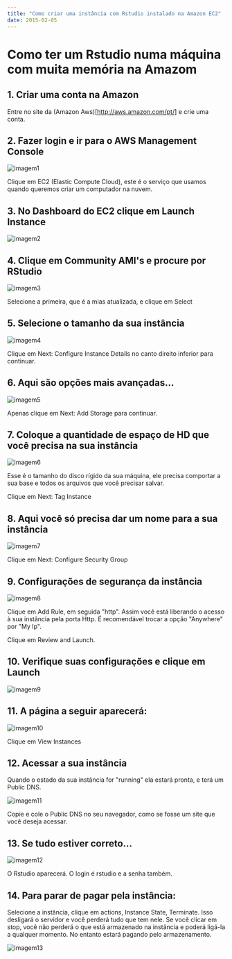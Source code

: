 ```yaml
---
title: "Como criar uma instância com Rstudio instalado na Amazon EC2"
date: 2015-02-05
---
```


# Como ter um Rstudio numa máquina com muita memória na Amazom

## 1. Criar uma conta na Amazon

Entre no site da (Amazon Aws)[http://aws.amazon.com/pt/] e crie uma conta.

## 2. Fazer login e ir para o AWS Management Console

![imagem1][id1]

Clique em EC2 (Elastic Compute Cloud), este é o serviço que usamos quando queremos criar um computador na nuvem.

## 3. No Dashboard do EC2 clique em Launch Instance

![imagem2][id2]

## 4. Clique em Community AMI's e procure por RStudio

![imagem3][id3]

Selecione a primeira, que é a mias atualizada, e clique em Select

## 5. Selecione o tamanho da sua instância

![imagem4][id4]

Clique em Next: Configure Instance Details no canto direito inferior para continuar.

## 6. Aqui são opções mais avançadas...

![imagem5][id5]

Apenas clique em Next: Add Storage para continuar.

## 7. Coloque a quantidade de espaço de HD que você precisa na sua instância

![imagem6][id6]

Esse é o tamanho do disco rígido da sua máquina, ele precisa comportar a sua base e todos os arquivos que você precisar salvar.

Clique em Next: Tag Instance

## 8. Aqui você só precisa dar um nome para a sua instância

![imagem7][id7] 

Clique em Next: Configure Security Group

## 9. Configurações de segurança da instância

![imagem8][id8]

Clique em Add Rule, em seguida "http". Assim você está liberando o acesso à sua instância pela porta Http. 
É recomendável trocar a opção "Anywhere"  por "My Ip".

Clique em Review and Launch.

## 10. Verifique suas configurações e clique em Launch

![imagem9][id9]

## 11. A página a seguir aparecerá:

![imagem10][id10]

Clique em View Instances

## 12. Acessar a sua instância

Quando o estado da sua instância for "running" ela estará pronta, e terá um Public DNS.

![imagem11][id11]

Copie e cole o Public DNS no seu navegador, como se fosse um site que você deseja acessar.

## 13. Se tudo estiver correto...

![imagem12][id12]

O Rstudio aparecerá. O login é rstudio e a senha também.

## 14. Para parar de pagar pela instância:

Selecione a instância, clique em actions, Instance State, Terminate.
Isso desligará o servidor e você perderá tudo que tem nele. 
Se você clicar em stop, você não perderá o que está armazenado na instância e poderá ligá-la a qualquer momento. No entanto estará pagando pelo armazenamento.

![imagem13][id13]

[id1]: aws-instancia-imagens/passo1.PNG "Title"
[id2]: aws-instancia-imagens/passo2.PNG "Title"
[id3]: aws-instancia-imagens/passo3.PNG "Title"
[id4]: aws-instancia-imagens/passo4.PNG "Title"
[id5]: aws-instancia-imagens/passo5.PNG "Title"
[id6]: aws-instancia-imagens/passo6.PNG "Title"
[id7]: aws-instancia-imagens/passo7.PNG "Title"
[id8]: aws-instancia-imagens/passo8.PNG "Title"
[id9]: aws-instancia-imagens/passo9.PNG "Title"
[id10]: aws-instancia-imagens/passo10.PNG "Title"
[id11]: aws-instancia-imagens/passo11.PNG "Title"
[id12]: aws-instancia-imagens/passo12.PNG "Title"
[id13]: aws-instancia-imagens/passo13.PNG "Title"





